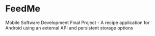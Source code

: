 # FeedMe

Mobile Software Development Final Project - A recipe application for Android using an external API and persistent storage options

